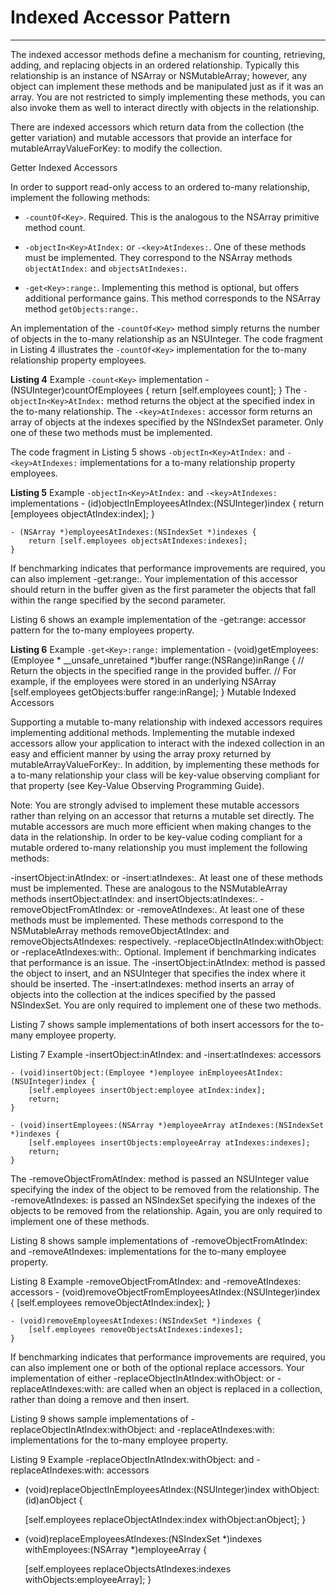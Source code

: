 # Indexed Accessor Pattern
---

The indexed accessor methods define a mechanism for counting, retrieving, adding, and replacing objects in an ordered relationship. Typically this relationship is an instance of NSArray or NSMutableArray; however, any object can implement these methods and be manipulated just as if it was an array. You are not restricted to simply implementing these methods, you can also invoke them as well to interact directly with objects in the relationship.

There are indexed accessors which return data from the collection (the getter variation) and mutable accessors that provide an interface for mutableArrayValueForKey: to modify the collection.

Getter Indexed Accessors

In order to support read-only access to an ordered to-many relationship, implement the following methods:

 * `-countOf<Key>`. Required. This is the analogous to the NSArray primitive method count.

 * `-objectIn<Key>AtIndex:` or `-<key>AtIndexes:`. One of these methods must be implemented. They correspond to the NSArray methods `objectAtIndex:` and `objectsAtIndexes:`.

 * `-get<Key>:range:`. Implementing this method is optional, but offers additional performance gains. This method corresponds to the NSArray method `getObjects:range:`.

An implementation of the `-countOf<Key>` method simply returns the number of objects in the to-many relationship as an NSUInteger. The code fragment in Listing 4 illustrates the `-countOf<Key>` implementation for the to-many relationship property employees.

__Listing 4__  Example `-count<Key>` implementation
    - (NSUInteger)countOfEmployees {
        return [self.employees count];
    }
The `-objectIn<Key>AtIndex:` method returns the object at the specified index in the to-many relationship. The `-<key>AtIndexes:` accessor form returns an array of objects at the indexes specified by the NSIndexSet parameter. Only one of these two methods must be implemented.

The code fragment in Listing 5 shows `-objectIn<Key>AtIndex:` and `-<key>AtIndexes:` implementations for a to-many relationship property employees.

__Listing 5__  Example `-objectIn<Key>AtIndex:` and `-<key>AtIndexes:` implementations
    - (id)objectInEmployeesAtIndex:(NSUInteger)index {
        return [employees objectAtIndex:index];
    }

    - (NSArray *)employeesAtIndexes:(NSIndexSet *)indexes {
        return [self.employees objectsAtIndexes:indexes];
    }
If benchmarking indicates that performance improvements are required, you can also implement -get<Key>:range:. Your implementation of this accessor should return in the buffer given as the first parameter the objects that fall within the range specified by the second parameter.

Listing 6 shows an example implementation of the -get<Key>:range: accessor pattern for the to-many employees property.

__Listing 6__  Example `-get<Key>:range:` implementation
    - (void)getEmployees:(Employee * __unsafe_unretained *)buffer range:(NSRange)inRange {
        // Return the objects in the specified range in the provided buffer.
        // For example, if the employees were stored in an underlying NSArray
        [self.employees getObjects:buffer range:inRange];
    }
Mutable Indexed Accessors

Supporting a mutable to-many relationship with indexed accessors requires implementing additional methods. Implementing the mutable indexed accessors allow your application to interact with the indexed collection in an easy and efficient manner by using the array proxy returned by mutableArrayValueForKey:. In addition, by implementing these methods for a to-many relationship your class will be key-value observing compliant for that property (see Key-Value Observing Programming Guide).

Note: You are strongly advised to implement these mutable accessors rather than relying on an accessor that returns a mutable set directly. The mutable accessors are much more efficient when making changes to the data in the relationship.
In order to be key-value coding compliant for a mutable ordered to-many relationship you must implement the following methods:

-insertObject:in<Key>AtIndex: or -insert<Key>:atIndexes:. At least one of these methods must be implemented. These are analogous to the NSMutableArray methods insertObject:atIndex: and insertObjects:atIndexes:.
-removeObjectFrom<Key>AtIndex: or -remove<Key>AtIndexes:. At least one of these methods must be implemented. These methods correspond to the NSMutableArray methods removeObjectAtIndex: and removeObjectsAtIndexes: respectively.
-replaceObjectIn<Key>AtIndex:withObject: or -replace<Key>AtIndexes:with<Key>:. Optional. Implement if benchmarking indicates that performance is an issue.
The -insertObject:in<Key>AtIndex: method is passed the object to insert, and an NSUInteger that specifies the index where it should be inserted. The -insert<Key>:atIndexes: method inserts an array of objects into the collection at the indices specified by the passed NSIndexSet. You are only required to implement one of these two methods.

Listing 7 shows sample implementations of both insert accessors for the to-many employee property.

Listing 7  Example -insertObject:in<Key>AtIndex: and -insert<Key>:atIndexes: accessors

    - (void)insertObject:(Employee *)employee inEmployeesAtIndex:(NSUInteger)index {
        [self.employees insertObject:employee atIndex:index];
        return;
    }

    - (void)insertEmployees:(NSArray *)employeeArray atIndexes:(NSIndexSet *)indexes {
        [self.employees insertObjects:employeeArray atIndexes:indexes];
        return;
    }

The -removeObjectFrom<Key>AtIndex: method is passed an NSUInteger value specifying the index of the object to be removed from the relationship. The -remove<Key>AtIndexes: is passed an NSIndexSet specifying the indexes of the objects to be removed from the relationship. Again, you are only required to implement one of these methods.

Listing 8 shows sample implementations of -removeObjectFrom<Key>AtIndex: and -remove<Key>AtIndexes: implementations for the to-many employee property.

Listing 8  Example -removeObjectFrom<Key>AtIndex: and -remove<Key>AtIndexes: accessors
    - (void)removeObjectFromEmployeesAtIndex:(NSUInteger)index {
        [self.employees removeObjectAtIndex:index];
    }

    - (void)removeEmployeesAtIndexes:(NSIndexSet *)indexes {
        [self.employees removeObjectsAtIndexes:indexes];
    }
If benchmarking indicates that performance improvements are required, you can also implement one or both of the optional replace accessors. Your implementation of either -replaceObjectIn<Key>AtIndex:withObject: or -replace<Key>AtIndexes:with<Key>: are called when an object is replaced in a collection, rather than doing a remove and then insert.

Listing 9 shows sample implementations of -replaceObjectIn<Key>AtIndex:withObject: and -replace<Key>AtIndexes:with<Key>: implementations for the to-many employee property.

Listing 9  Example -replaceObjectIn<Key>AtIndex:withObject: and -replace<Key>AtIndexes:with<Key>: accessors
- (void)replaceObjectInEmployeesAtIndex:(NSUInteger)index
                             withObject:(id)anObject {

    [self.employees replaceObjectAtIndex:index withObject:anObject];
}

- (void)replaceEmployeesAtIndexes:(NSIndexSet *)indexes
                    withEmployees:(NSArray *)employeeArray {

    [self.employees replaceObjectsAtIndexes:indexes withObjects:employeeArray];
}
